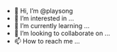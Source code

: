 - 👋 Hi, I’m @playsong
- 👀 I’m interested in ...
- 🌱 I’m currently learning ...
- 💞️ I’m looking to collaborate on ...
- 📫 How to reach me ...

<!---
playsong/playsong is a ✨ special ✨ repository because its `README.md` (this file) appears on your GitHub profile.
You can click the Preview link to take a look at your changes.
--->
